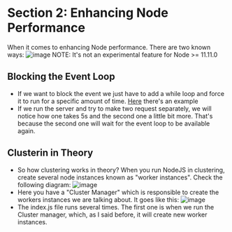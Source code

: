 # Section 2: Enhancing Node Performance

When it comes to enhancing Node performance. There are two known ways:
![image](https://user-images.githubusercontent.com/1868409/58753637-6c618c00-8490-11e9-872a-1888f4e11fd5.png)
NOTE: It's not an experimental feature for Node >= 11.11.0

## Blocking the Event Loop

- If we want to block the event we just have to add a while loop and force it to run for a specific amount of time. [Here](https://github.com/Andrew4d3/udemy-node-advanced/blob/master/section-2/index.js) there's an example
- If we run the server and try to make two request separately, we will notice how one takes 5s and the second one a little bit more. That's because the second one will wait for the event loop to be available again.

## Clusterin in Theory
- So how clustering works in theory? When you run NodeJS in clustering, create several node instances known as "worker instances". Check the following diagram:
![image](https://user-images.githubusercontent.com/1868409/58754116-dc274500-8497-11e9-9790-6832e9dd555a.png)
- Here you have a "Cluster Manager" which is responsible to create the workers instances we are talking about. It goes like this:
![image](https://user-images.githubusercontent.com/1868409/58754136-201a4a00-8498-11e9-8fbb-dea8f00ef2ac.png)
- The index.js file runs several times. The first one is when we run the Cluster manager, which, as I said before, it will create new worker instances.
